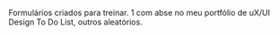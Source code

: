 Formulários criados para treinar. 1 com abse no meu portfólio de uX/UI Design To Do List, outros aleatórios.
